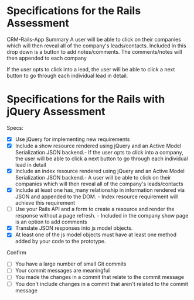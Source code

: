 # Specifications for the Rails Assessment
CRM-Rails-App
Summary
A user will be able to click on their companies which will then reveal all of the company's leads/contacts. Included in this drop down is a button to add notes/comments. The comments/notes will then appended to each company

If the user opts to click into a lead, the user will be able to click a next button to go through each individual lead in detail.



# Specifications for the Rails with jQuery Assessment

Specs:
- [x] Use jQuery for implementing new requirements
- [x] Include a show resource rendered using jQuery and an Active Model Serialization JSON backend.- If the user opts to click into a company, the user will be able to click a next button to go through each individual lead in detail
- [x] Include an index resource rendered using jQuery and an Active Model Serialization JSON backend.- A user will be able to click on their companies which will then reveal all of the company's leads/contacts
- [x] Include at least one has_many relationship in information rendered via JSON and appended to the DOM. - Index resource requirement will achieve this requirement
- [ ] Use your Rails API and a form to create a resource and render the response without a page refresh. -  Included in the company show page is an option to add comments
- [x] Translate JSON responses into js model objects.
- [x] At least one of the js model objects must have at least one method added by your code to the prototype.

Confirm
- [ ] You have a large number of small Git commits
- [ ] Your commit messages are meaningful
- [ ] You made the changes in a commit that relate to the commit message
- [ ] You don't include changes in a commit that aren't related to the commit message
